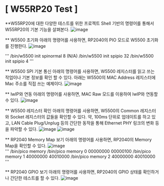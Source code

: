 # [ W55RP20 Test ]


**W55RP20에 대한 다양한 테스트를 위한 프로젝트
Shell 기반의 명령어를 통해서 W55RP20의 기본 기능을 살펴본다.
![image](https://github.com/user-attachments/assets/75149c50-d844-4fe7-9945-0d2aea5dee94)  


** W5500 초기화
아래의 명령어를 사용하면, RP2040의 PIO 모드로 W5500 초기화를 진행한다.
![image](https://github.com/user-attachments/assets/b77f2945-bef2-4b7f-b11a-9d1990696bf8)  

'''
/bin/w5500 init spinormal 8 (N/A)
/bin/w5500 init spipio 32
/bin/w5500 init spipio 4
'''

** W5500 SPI 기본 통신
아래의 명령어를 사용하면, W5500 레지스터를 읽고 쓰는 작업이나 기본 정보를 확인 할 수 있다.
아래는 W5500의 MAC Address 레지스터에 Mac 주소를 직접 쓰는 예제이다.
![image](https://github.com/user-attachments/assets/aa38ec7d-a4c3-4d27-a6ec-695fb3d9781b)  


** lwIP와 연동
아래의 명령어를 사용하면, MAC Raw 모드를 이용하여 lwIP와 연동할 수 있다.
![image](https://github.com/user-attachments/assets/211c131e-0b5b-4400-a813-6865cf2f92af)  


** W5500 레지스터 확인
아래의 명령어를 사용하면, W5500의 Common 레지스터와 Socket 레지스터의 값들을 확인할 수 있다.
약, 100ms 단위로 업데이트를 하고 있고, LAN Cable Plug/Unplug 등의 간단한 동작을 통해 Ethernet PHY 링크의 변화 등을 파악할 수 있다.
![image](https://github.com/user-attachments/assets/0010801d-8f43-4fbd-9225-08bec120a335)
![image](https://github.com/user-attachments/assets/2fd3a4ca-406d-4f98-bebb-d9ab0cffa3b7)  

** RP2040 Memory Map 보기
아래의 명령어를 사용하면, RP2040의 Memory Map을 확인할 수 있다. 
![image](https://github.com/user-attachments/assets/7990fbfa-70ea-4818-aeb9-7ccb7ea2c060)  
'''
/bin/pico memory
/bin/pico memory 0 00000000 00000100
/bin/pico memory 1 40000000 40010000
/bin/pico memory 2 40000000 40010000
'''

** RP2040 GPIO 보기
아래의 명령어를 사용하면, RP2040의 GPIO 상태를 확인하거나 간단한 테스트를 할 수 있다. 
![image](https://github.com/user-attachments/assets/f2ace8cf-c1ad-453b-8af2-d1fccb14f028)

